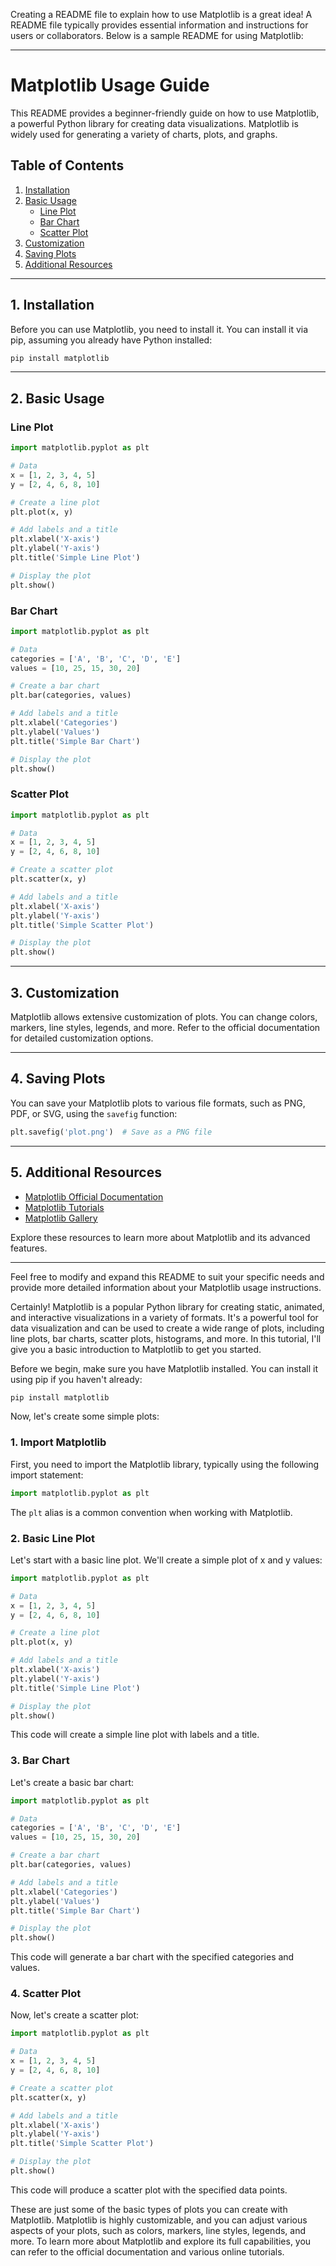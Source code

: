 Creating a README file to explain how to use Matplotlib is a great idea! A README file typically provides essential information and instructions for users or collaborators. Below is a sample README for using Matplotlib:

---

# Matplotlib Usage Guide

This README provides a beginner-friendly guide on how to use Matplotlib, a powerful Python library for creating data visualizations. Matplotlib is widely used for generating a variety of charts, plots, and graphs.

## Table of Contents

1. [Installation](#installation)
2. [Basic Usage](#basic-usage)
    - [Line Plot](#line-plot)
    - [Bar Chart](#bar-chart)
    - [Scatter Plot](#scatter-plot)
3. [Customization](#customization)
4. [Saving Plots](#saving-plots)
5. [Additional Resources](#additional-resources)

---

## 1. Installation

Before you can use Matplotlib, you need to install it. You can install it via pip, assuming you already have Python installed:

```bash
pip install matplotlib
```

---

## 2. Basic Usage

### Line Plot

```python
import matplotlib.pyplot as plt

# Data
x = [1, 2, 3, 4, 5]
y = [2, 4, 6, 8, 10]

# Create a line plot
plt.plot(x, y)

# Add labels and a title
plt.xlabel('X-axis')
plt.ylabel('Y-axis')
plt.title('Simple Line Plot')

# Display the plot
plt.show()
```

### Bar Chart

```python
import matplotlib.pyplot as plt

# Data
categories = ['A', 'B', 'C', 'D', 'E']
values = [10, 25, 15, 30, 20]

# Create a bar chart
plt.bar(categories, values)

# Add labels and a title
plt.xlabel('Categories')
plt.ylabel('Values')
plt.title('Simple Bar Chart')

# Display the plot
plt.show()
```

### Scatter Plot

```python
import matplotlib.pyplot as plt

# Data
x = [1, 2, 3, 4, 5]
y = [2, 4, 6, 8, 10]

# Create a scatter plot
plt.scatter(x, y)

# Add labels and a title
plt.xlabel('X-axis')
plt.ylabel('Y-axis')
plt.title('Simple Scatter Plot')

# Display the plot
plt.show()
```

---

## 3. Customization

Matplotlib allows extensive customization of plots. You can change colors, markers, line styles, legends, and more. Refer to the official documentation for detailed customization options.

---

## 4. Saving Plots

You can save your Matplotlib plots to various file formats, such as PNG, PDF, or SVG, using the `savefig` function:

```python
plt.savefig('plot.png')  # Save as a PNG file
```

---

## 5. Additional Resources

- [Matplotlib Official Documentation](https://matplotlib.org/stable/contents.html)
- [Matplotlib Tutorials](https://matplotlib.org/stable/tutorials/index.html)
- [Matplotlib Gallery](https://matplotlib.org/stable/gallery/index.html)

Explore these resources to learn more about Matplotlib and its advanced features.

---

Feel free to modify and expand this README to suit your specific needs and provide more detailed information about your Matplotlib usage instructions.

Certainly! Matplotlib is a popular Python library for creating static, animated, and interactive visualizations in a variety of formats. It's a powerful tool for data visualization and can be used to create a wide range of plots, including line plots, bar charts, scatter plots, histograms, and more. In this tutorial, I'll give you a basic introduction to Matplotlib to get you started.

Before we begin, make sure you have Matplotlib installed. You can install it using pip if you haven't already:

```bash
pip install matplotlib
```

Now, let's create some simple plots:

### 1. Import Matplotlib

First, you need to import the Matplotlib library, typically using the following import statement:

```python
import matplotlib.pyplot as plt
```

The `plt` alias is a common convention when working with Matplotlib.

### 2. Basic Line Plot

Let's start with a basic line plot. We'll create a simple plot of x and y values:

```python
import matplotlib.pyplot as plt

# Data
x = [1, 2, 3, 4, 5]
y = [2, 4, 6, 8, 10]

# Create a line plot
plt.plot(x, y)

# Add labels and a title
plt.xlabel('X-axis')
plt.ylabel('Y-axis')
plt.title('Simple Line Plot')

# Display the plot
plt.show()
```

This code will create a simple line plot with labels and a title.

### 3. Bar Chart

Let's create a basic bar chart:

```python
import matplotlib.pyplot as plt

# Data
categories = ['A', 'B', 'C', 'D', 'E']
values = [10, 25, 15, 30, 20]

# Create a bar chart
plt.bar(categories, values)

# Add labels and a title
plt.xlabel('Categories')
plt.ylabel('Values')
plt.title('Simple Bar Chart')

# Display the plot
plt.show()
```

This code will generate a bar chart with the specified categories and values.

### 4. Scatter Plot

Now, let's create a scatter plot:

```python
import matplotlib.pyplot as plt

# Data
x = [1, 2, 3, 4, 5]
y = [2, 4, 6, 8, 10]

# Create a scatter plot
plt.scatter(x, y)

# Add labels and a title
plt.xlabel('X-axis')
plt.ylabel('Y-axis')
plt.title('Simple Scatter Plot')

# Display the plot
plt.show()
```

This code will produce a scatter plot with the specified data points.

These are just some of the basic types of plots you can create with Matplotlib. Matplotlib is highly customizable, and you can adjust various aspects of your plots, such as colors, markers, line styles, legends, and more. To learn more about Matplotlib and explore its full capabilities, you can refer to the official documentation and various online tutorials.
